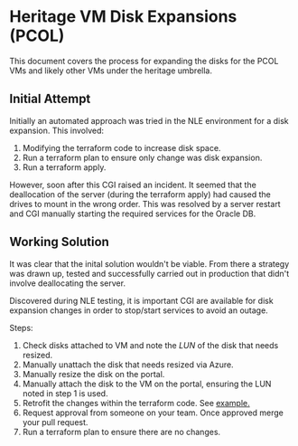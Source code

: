 # Heritage VM Disk Expansions (PCOL)
This document covers the process for expanding the disks for the PCOL VMs and likely other VMs under the heritage umbrella.

## Initial Attempt
Initially an automated approach was tried in the NLE environment for a disk expansion. 
This involved:
1. Modifying the terraform code to increase disk space.
2. Run a terraform plan to ensure only change was disk expansion.
3. Run a terraform apply.

However, soon after this CGI raised an incident. It seemed that the deallocation of the server (during the terraform apply) had caused the drives to mount in the wrong order. This was resolved by a server restart and CGI manually starting the required services for the Oracle DB.

## Working Solution
It was clear that the inital solution wouldn't be viable. From there a strategy was drawn up, tested and successfully carried out in production that didn't involve deallocating the server.

Discovered during NLE testing, it is important CGI are available for disk expansion changes in order to stop/start services to avoid an outage.

Steps:
1. Check disks attached to VM and note the *LUN* of the disk that needs resized.
2. Manually unattach the disk that needs resized via Azure.
3. Manually resize the disk on the portal.
4. Manually attach the disk to the VM on the portal, ensuring the LUN noted in step 1 is used.
5. Retrofit the changes within the terraform code. See [example.](https://github.com/hmcts/oracle-azure-infrastructure/commit/9e99883b6b52274ae8c66ba0b3cb06f721ae311f)
6. Request approval from someone on your team. Once approved merge your pull request.
7. Run a terraform plan to ensure there are no changes.